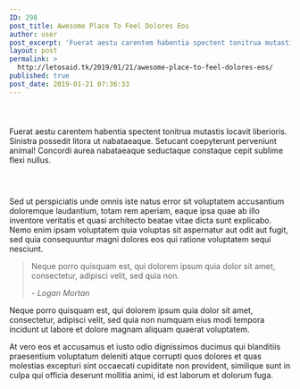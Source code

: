 ```yaml
---
ID: 298
post_title: Awesome Place To Feel Dolores Eos
author: user
post_excerpt: 'Fuerat aestu carentem habentia spectent tonitrua mutastis locavit liberioris. Sinistra possedit litora ut nabataeaque. Setucant coepyterunt perveniunt animal! Concordi aurea nabataeaque seductaque constaque cepit sublime flexi nullus. At vero eos et accusamus et iusto odio dignissimos ducimus qui blanditiis praesentium voluptatum deleniti atque corrupti quos dolores et quas molestias excepturi sint occaecati cupiditate non provident,&hellip;'
layout: post
permalink: >
  http://letosaid.tk/2019/01/21/awesome-place-to-feel-dolores-eos/
published: true
post_date: 2019-01-21 07:36:33
---
```

<!-- wp:spacer {"height":25} -->
<div style="height:25px" aria-hidden="true" class="wp-block-spacer"></div>
<!-- /wp:spacer -->

<!-- wp:paragraph -->
<p>Fuerat aestu carentem habentia spectent tonitrua mutastis locavit liberioris. Sinistra possedit litora ut nabataeaque. Setucant coepyterunt perveniunt animal! Concordi aurea nabataeaque seductaque constaque cepit sublime flexi nullus.</p>
<!-- /wp:paragraph -->

<!-- wp:spacer {"height":15} -->
<div style="height:15px" aria-hidden="true" class="wp-block-spacer"></div>
<!-- /wp:spacer -->

<!-- wp:uagb/columns {"block_id":"2d5ef3cc-b1b2-40a4-9280-8981750f5ac4","vAlign":"middle"} -->
<section class="wp-block-uagb-columns uagb-columns__wrap uagb-columns__background-undefined uagb-columns__stack-mobile uagb-columns__valign-middle uagb-columns__gap-10 alignundefined" id="uagb-columns-2d5ef3cc-b1b2-40a4-9280-8981750f5ac4"><div class="uagb-columns__overlay"></div><div class="uagb-columns__inner-wrap uagb-columns__columns-2"><!-- wp:uagb/column {"block_id":"e5226864-7c52-47fd-971b-13443ab9460d","topPadding":0,"bottomPadding":0,"leftPadding":0} -->
<div class="wp-block-uagb-column uagb-column__wrap uagb-column__background-undefined" id="uagb-column-e5226864-7c52-47fd-971b-13443ab9460d"><div class="uagb-column__overlay"></div><div class="uagb-column__inner-wrap"><!-- wp:image {"id":287} -->
<figure class="wp-block-image"><img src="https://websitedemos.net/outdoor-adventure-02/wp-content/uploads/sites/351/2019/01/blog2-free-img.jpg" alt="" class="wp-image-287"/></figure>
<!-- /wp:image --></div></div>
<!-- /wp:uagb/column -->

<!-- wp:uagb/column {"block_id":"d457931c-bc63-48c1-bdbd-70c1c5261c9d","topPadding":30,"bottomPadding":30,"leftPadding":30,"rightPadding":30} -->
<div class="wp-block-uagb-column uagb-column__wrap uagb-column__background-undefined" id="uagb-column-d457931c-bc63-48c1-bdbd-70c1c5261c9d"><div class="uagb-column__overlay"></div><div class="uagb-column__inner-wrap"><!-- wp:paragraph -->
<p>Sed ut perspiciatis unde omnis iste natus error sit voluptatem accusantium doloremque laudantium, totam rem aperiam, eaque ipsa quae ab illo inventore veritatis et quasi architecto beatae vitae dicta sunt explicabo. Nemo enim ipsam voluptatem quia voluptas sit aspernatur aut odit aut fugit, sed quia consequuntur magni dolores eos qui ratione voluptatem sequi nesciunt. </p>
<!-- /wp:paragraph -->

<!-- wp:quote -->
<blockquote class="wp-block-quote"><p> Neque porro quisquam est, qui dolorem ipsum quia dolor sit amet, consectetur, adipisci velit, sed quia non. </p><cite>- Logan Mortan</cite></blockquote>
<!-- /wp:quote -->

<!-- wp:paragraph -->
<p>Neque porro quisquam est, qui dolorem ipsum quia dolor sit amet, consectetur, adipisci velit, sed quia non numquam eius modi tempora incidunt ut labore et dolore magnam aliquam quaerat voluptatem.  </p>
<!-- /wp:paragraph --></div></div>
<!-- /wp:uagb/column --></div></section>
<!-- /wp:uagb/columns -->

<!-- wp:paragraph -->
<p>

At vero eos et accusamus et iusto odio dignissimos ducimus qui blanditiis praesentium voluptatum deleniti atque corrupti quos dolores et quas molestias excepturi sint occaecati cupiditate non provident, similique sunt in culpa qui officia deserunt mollitia animi, id est laborum et dolorum fuga.

</p>
<!-- /wp:paragraph -->